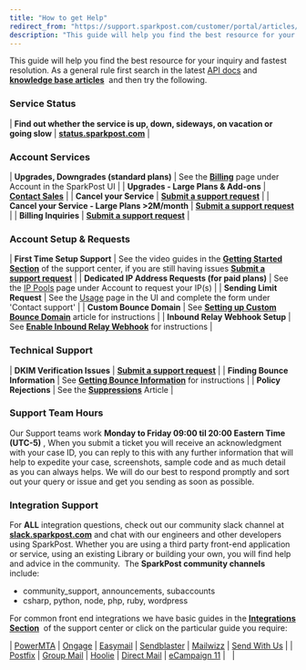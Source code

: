```yaml
---
title: "How to get Help"
redirect_from: "https://support.sparkpost.com/customer/portal/articles/2456522-how-to-get-help"
description: "This guide will help you find the best resource for your inquiry and fastest resolution As a general rule first search in the latest API docs and knowledge base articles and then try the following Service Status Find out whether the service is up down sideways on vacation or going..."
---
```


This guide will help you find the best resource for your inquiry and fastest resolution. As a general rule first search in the latest [API docs](https://developers.sparkpost.com/api/?_ga=1.197609901.302281844.1445381101) and **[knowledge base articles](http://support.sparkpost.com)**                                              and then try the following. 

 ### Service Status 

| **Find out whether the service is up, down, sideways, on vacation or going slow**  | **[status.sparkpost.com](http://status.sparkpost.com)** |

 ### Account Services 

| **Upgrades, Downgrades (standard plans)**  | See the **[Billing](https://app.sparkpost.com/account/billing)** page under Account in the SparkPost UI |
| **Upgrades - Large Plans & Add-ons**  | **[Contact Sales](mailto:insidesales@sparkpost.com?subject=Account%20Change)**                                                                   |
| **Cancel your Service**  | **[Submit a support request](https://support.sparkpost.com/customer/portal/emails/new?email[subject]=Web:%20Cancel%20Service%20Request:%20Selfserve%20Account)**                                                                                                                                                      |
| **Cancel your Service - Large Plans >2M/month**  | **[Submit a support request](https://support.sparkpost.com/customer/portal/emails/new?email[subject]=Web:%20Cancel%20Service%20Request:%20Large%20Account)**                                                                                                                                                  |
| **Billing Inquiries**  | **[Submit a support request](https://support.sparkpost.com/customer/portal/emails/new?email[subject]=Web:%20Billing%20Enquiry%20Selfserve%20Account)**                                                                                                                                            |

 ### Account Setup & Requests 

| **First Time Setup Support**  | See the video guides in the **[Getting Started Section](https://support.sparkpost.com/customer/en/portal/topics/770787-getting-started/articles)**                                                                                                           of the support center, if you are still having issues **[Submit a support request](https://support.sparkpost.com/customer/portal/emails/new?email[subject]=Web:%20Setup%20Support)**                                                                                                                    |
|  **Dedicated IP Address Requests
(for paid plans)**  | See the [IP Pools](https://app.sparkpost.com/account/ip-pools) page under Account to request your IP(s) |
| **Sending Limit Request**  | See the [Usage](https://app.sparkpost.com/account/usage) page in the UI and complete the form under 'Contact support' |
| **Custom Bounce Domain**  | See **[Setting up Custom Bounce Domain](http://support.sparkpostelite.com/customer/en/portal/articles/2371794-requesting-a-custom-bounce-domain)**                                                                                                                                   article for instructions |
| **Inbound Relay Webhook Setup**  | See **[Enable Inbound Relay Webhook](http://support.sparkpost.com/customer/en/portal/articles/2039614-enabling-inbound-email-relaying-relay-webhooks)**                                                                                                                                         for instructions |

 ### Technical Support 

| **DKIM Verification Issues**                     | **[Submit a support request](https://support.sparkpost.com/customer/portal/emails/new?email[subject]=Web:%20DKIM%20Verification%20Issue)**                                                                                                                                |
| **Finding Bounce Information**                    | See **[Getting Bounce Information](https://support.sparkpost.com/customer/en/portal/articles/2461190-how-do-i-retrieve-bounce-info-from-sparkpost)**                                                                                                                                     for instructions |
| **Policy Rejections**            | See the **[Suppressions](https://support.sparkpost.com/customer/en/portal/articles/1929891-using-suppression-lists)** Article |

### Support Team Hours

Our Support teams work **Monday to Friday 09:00 til 20:00 Eastern Time (UTC-5)**                                               , When you submit a ticket you will receive an acknowledgment with your case ID, you can reply to this with any further information that will help to expedite your case, screenshots, sample code and as much detail as you can always helps. We will do our best to respond promptly and sort out your query or issue and get you sending as soon as possible.

 ### Integration Support 

For **ALL** integration questions, check out our community slack channel at **[slack.sparkpost.com](http://slack.sparkpost.com/?_ga=1.201359954.2125265065.1457025552)** and chat with our engineers and other developers using SparkPost. Whether you are using a third party front-end application or service, using an existing Library or building your own, you will find help and advice in the community.
 The **SparkPost community channels**                    include:

*   community_support, announcements, subaccounts
*   csharp, python, node, php, ruby, wordpress

For common front end integrations we have basic guides in the **[Integrations Section](http://support.sparkpost.com/customer/en/portal/topics/780292-integrations/articles)**                                                                                               of the support center or click on the particular guide you require:

| [PowerMTA](https://support.sparkpost.com/customer/portal/articles/2155339) | [Ongage](https://support.sparkpost.com/customer/en/portal/articles/1930046-using-sparkpost-with-the-ongage-email-marketing-platform) | [Easymail](https://support.sparkpost.com/customer/en/portal/articles/2039973-using-sparkpost-with-easymail) | [Sendblaster](https://support.sparkpost.com/customer/en/portal/articles/2036575-using-sparkpost-with-sendblaster) | [Mailwizz](https://support.sparkpost.com/customer/en/portal/articles/2036581-using-sparkpost-with-mailwizz) | [Send With Us](https://support.sparkpost.com/customer/en/portal/articles/1930049-using-sparkpost-with-the-sendwithus-transactional-email-management-platform) |
| [Postfix](https://support.sparkpost.com/customer/en/portal/articles/2030960-using-sparkpost-with-postfix) | [Group Mail](https://support.sparkpost.com/customer/en/portal/articles/2032944-using-sparkpost-with-group-mail) | [Hoolie](https://support.sparkpost.com/customer/en/portal/articles/2046445-using-sparkpost-with-hoolie) | [Direct Mail](https://support.sparkpost.com/customer/en/portal/articles/2040317-using-sparkpost-with-directmail) | [eCampaign 11](https://support.sparkpost.com/customer/en/portal/articles/2092525-using-sparkpost-with-ecampaign-11) |   |